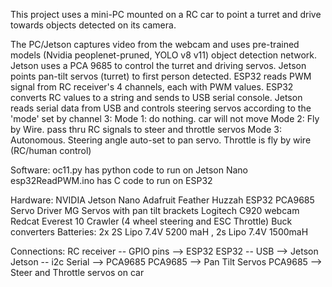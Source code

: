 This project uses a mini-PC mounted on a RC car to point a turret and drive towards objects detected on its camera. 

The PC/Jetson captures video from the webcam and uses pre-trained models (Nvidia peoplenet-pruned, YOLO v8 v11) object detection network.
Jetson uses a PCA 9685 to control the turret and driving servos. Jetson points pan-tilt servos (turret) to first person detected.
ESP32 reads PWM signal from RC receiver's 4 channels, each with PWM values. ESP32 converts RC values to a string and sends to USB serial console.
Jetson reads serial data from USB and controls steering servos according to the 'mode' set by channel 3: 
  Mode 1: do nothing. car will not move
  Mode 2: Fly by Wire. pass thru RC signals to steer and throttle servos
  Mode 3: Autonomous. Steering angle auto-set to pan servo. Throttle is fly by wire (RC/human control)

Software:
oc11.py has python code to run on Jetson Nano
esp32ReadPWM.ino has C code to run on ESP32

Hardware:
NVIDIA Jetson Nano
Adafruit Feather Huzzah ESP32
PCA9685 Servo Driver
MG Servos with pan tilt brackets
Logitech C920 webcam
Redcat Everest 10 Crawler (4 wheel steering and ESC Throttle)
Buck converters
Batteries: 2x 2S Lipo 7.4V 5200 maH , 2s Lipo 7.4V 1500maH

Connections:
RC receiver -- GPIO pins --> ESP32
ESP32 -- USB --> Jetson
Jetson -- i2c Serial --> PCA9685
PCA9685 --> Pan Tilt Servos
PCA9685 --> Steer and Throttle servos on car

